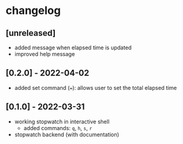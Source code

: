 # changelog

## [unreleased]
* added message when elapsed time is updated
* improved help message

## [0.2.0] - 2022-04-02
* added set command (`=`): allows user to set the total elapsed time

## [0.1.0] - 2022-03-31
* working stopwatch in interactive shell
  * added commands: `q`, `h`, `s`, `r`
* stopwatch backend (with documentation)
